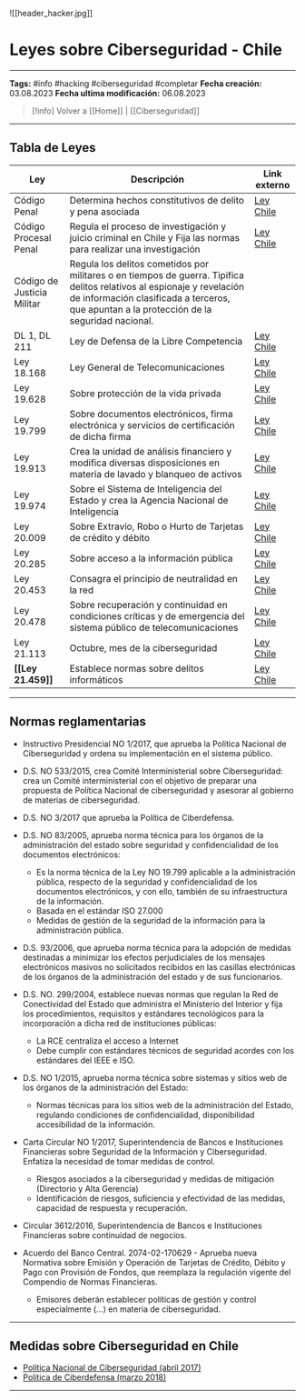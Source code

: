 ![[header_hacker.jpg]]
# Leyes sobre Ciberseguridad - Chile

---
**Tags:** #info #hacking #ciberseguridad #completar
**Fecha creación:** 03.08.2023
**Fecha ultima modificación:** 06.08.2023

> [!info] Volver a [[Home]] | [[Ciberseguridad]] 

---
## Tabla de Leyes 

| Ley | Descripción | Link externo |
| ---------- | --------- | -------- |
| Código Penal | Determina hechos constitutivos de delito y pena asociada | [Ley Chile](https://www.bcn.cl/leychile/navegar?idNorma=1984) | 
| Código Procesal Penal | Regula el proceso de investigación y juicio criminal en Chile y Fija las normas para realizar una investigación | [Ley Chile](https://www.bcn.cl/leychile/navegar?idNorma=176595) | 
| Código de Justicia Militar | Regula los delitos cometidos por militares o en tiempos de guerra. Tipifica delitos relativos al espionaje y revelación de información clasificada a terceros, que apuntan a la protección de la seguridad nacional. |  | 
| DL 1, DL 211  | Ley de Defensa de la Libre Competencia | [Ley Chile](https://www.bcn.cl/leychile/navegar?idNorma=236106&idParte=) | 
| Ley 18.168 | Ley General de Telecomunicaciones | [Ley Chile](https://www.bcn.cl/leychile/navegar?idNorma=29591) | 
| Ley 19.628 | Sobre protección de la vida privada | [Ley Chile](https://www.bcn.cl/leychile/navegar?idNorma=141599) | 
| Ley 19.799 | Sobre documentos electrónicos, firma electrónica y servicios de certificación de dicha firma | [Ley Chile](https://www.bcn.cl/leychile/navegar?idNorma=192511) | 
| Ley 19.913 | Crea la unidad de análisis financiero y modifica diversas disposiciones en materia de lavado y blanqueo de activos | [Ley Chile](https://www.bcn.cl/leychile/navegar?idNorma=219119) | 
| Ley 19.974 | Sobre el Sistema de Inteligencia del Estado y crea la Agencia Nacional de Inteligencia | [Ley Chile](https://www.bcn.cl/leychile/navegar?idNorma=230999) | 
| Ley 20.009 | Sobre Extravío, Robo o Hurto de Tarjetas de crédito y débito | [Ley Chile](https://www.bcn.cl/leychile/navegar?idNorma=236736) | 
| Ley 20.285 | Sobre acceso a la información pública | [Ley Chile](https://www.bcn.cl/leychile/navegar?idNorma=276363) | 
| Ley 20.453 | Consagra el principio de neutralidad en la red | [Ley Chile](https://www.bcn.cl/leychile/navegar?idNorma=1016570) | 
| Ley 20.478 | Sobre recuperación y continuidad en condiciones críticas y de emergencia del sistema público de telecomunicaciones | [Ley Chile](https://www.bcn.cl/leychile/navegar?idNorma=1020622) | 
| Ley 21.113 | Octubre, mes de la ciberseguridad | [Ley Chile](https://www.bcn.cl/leychile/navegar?idNorma=1123489) | 
| **[[Ley 21.459]]** | Establece normas sobre delitos informáticos | [Ley Chile](https://www.bcn.cl/leychile/navegar?idNorma=1177743) | 


---
## Normas reglamentarias

- Instructivo Presidencial NO 1/2017, que aprueba la Política Nacional de Ciberseguridad y ordena su implementación en el sistema público.

- D.S. NO 533/2015, crea Comité Interministerial sobre Ciberseguridad: crea un Comité interministerial con el objetivo de preparar una propuesta de Política Nacional de ciberseguridad y asesorar al gobierno de materias de ciberseguridad.

- D.S. NO 3/2017 que aprueba la Política de Ciberdefensa.

- D.S. NO 83/2005, aprueba norma técnica para los órganos de la administración del estado sobre seguridad y confidencialidad de los documentos electrónicos:
    - Es la norma técnica de la Ley NO 19.799 aplicable a la administración pública, respecto de la seguridad y confidencialidad de los documentos electrónicos, y con ello, también de su infraestructura de la información.
    - Basada en el estándar ISO 27.000
    - Medidas de gestión de la seguridad de la información para la administración pública.

- D.S. 93/2006, que aprueba norma técnica para la adopción de medidas destinadas a minimizar los efectos perjudiciales de los mensajes electrónicos masivos no solicitados recibidos en las casillas electrónicas de los órganos de la administración del estado y de sus funcionarios.

- D.S. NO. 299/2004, establece nuevas normas que regulan la Red de Conectividad del Estado que administra el Ministerio del Interior y fija los procedimientos, requisitos y estándares tecnológicos para la incorporación a dicha red de instituciones públicas:
    - La RCE centraliza el acceso a Internet
    - Debe cumplir con estándares técnicos de seguridad acordes con los estándares del IEEE e ISO.
  
- D.S. NO 1/2015, aprueba norma técnica sobre sistemas y sitios web de los órganos de la administración del Estado:
    - Normas técnicas para los sitios web de la administración del Estado, regulando condiciones de confidencialidad, disponibilidad accesibilidad de la información.

- Carta Circular NO 1/2017, Superintendencia de Bancos e Instituciones Financieras sobre Seguridad de la Información y Ciberseguridad. Enfatiza la necesidad de tomar medidas de control.
    - Riesgos asociados a la ciberseguridad y medidas de mitigación (Directorio y Alta Gerencia)
    - Identificación de riesgos, suficiencia y efectividad de las medidas, capacidad de respuesta y recuperación.

- Circular 3612/2016, Superintendencia de Bancos e Instituciones Financieras sobre continuidad de negocios.

- Acuerdo del Banco Central. 2074-02-170629 - Aprueba nueva Normativa sobre Emisión y Operación de Tarjetas de Crédito, Débito y Pago con Provisión de Fondos, que reemplaza la regulación vigente del Compendio de Normas Financieras.
    - Emisores deberán establecer políticas de gestión y control especialmente (...) en materia de ciberseguridad.

---
## Medidas sobre Ciberseguridad en Chile

- [Política Nacional de Ciberseguridad (abril 2017)](https://biblioteca.digital.gob.cl/handle/123456789/738)
- [Política de Ciberdefensa (marzo 2018)](https://obtienearchivo.bcn.cl/obtienearchivo?id=repositorio/10221/31943/1/Informe_BCN__Politica_Nacional_de_Ciberdefensa.pdf)

---

